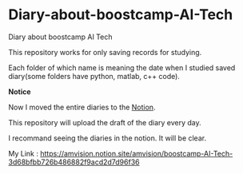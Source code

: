 # Diary-about-boostcamp-AI-Tech
Diary about boostcamp AI Tech 

This repository works for only saving records for studying.

Each folder of which name is meaning the date when I studied saved diary(some folders have python, matlab, c++ code).

**Notice**

Now I moved the entire diaries to the [Notion](https://www.notion.so/ko-kr/product?utm_source=google&utm_campaign=10805039169&utm_medium=104440699897&utm_content=455555244437&utm_term=notion&targetid=kwd-312974742&gclid=CjwKCAiA866PBhAYEiwANkIneLrmf_y7OS3aO1_AiQavgoc__cN2toFT3GeTpCnH4OC2yH-t5hDrNRoClnIQAvD_BwE).

This repository will upload the draft of the diary every day.

I recommand seeing the diaries in the notion. It will be clear.

My Link : https://amvision.notion.site/amvision/boostcamp-AI-Tech-3d68bfbb726b486882f9acd2d7d96f36
